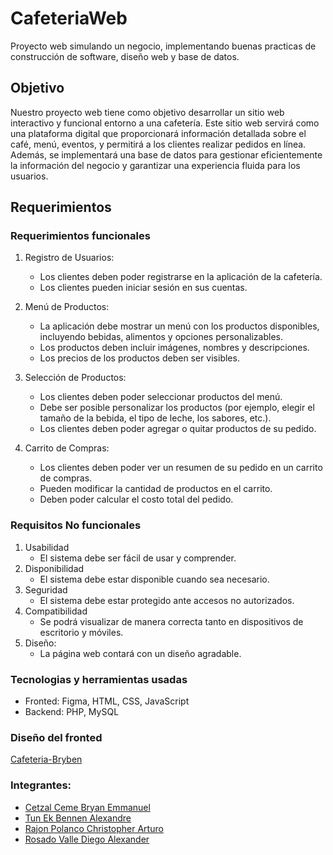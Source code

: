 # CafeteriaWeb
Proyecto web simulando un negocio, implementando buenas practicas de construcción de software, diseño web y base de datos.

## Objetivo  
Nuestro proyecto web tiene como objetivo desarrollar un sitio web interactivo y funcional entorno a una cafetería. Este sitio web servirá como una plataforma digital que proporcionará información detallada sobre el café, menú, eventos, y permitirá a los clientes realizar pedidos en línea. Además, se implementará una base de datos para gestionar eficientemente la información del negocio y garantizar una experiencia fluida para los usuarios.  

## Requerimientos  
### Requerimientos funcionales  
1. Registro de Usuarios:  
    -	Los clientes deben poder registrarse en la aplicación de la cafetería.  
    -	Los clientes pueden iniciar sesión en sus cuentas.
  
2.	Menú de Productos:  
    -	La aplicación debe mostrar un menú con los productos disponibles, incluyendo bebidas, alimentos y opciones personalizables.  
    -	Los productos deben incluir imágenes, nombres y descripciones.  
    -	Los precios de los productos deben ser visibles.  
  
3.	Selección de Productos:  
    -	Los clientes deben poder seleccionar productos del menú.  
    -	Debe ser posible personalizar los productos (por ejemplo, elegir el tamaño de la bebida, el tipo de leche, los sabores, etc.).  
    -	Los clientes deben poder agregar o quitar productos de su pedido.  
  
4.	Carrito de Compras:  
    -	Los clientes deben poder ver un resumen de su pedido en un carrito de compras.  
    -	Pueden modificar la cantidad de productos en el carrito.  
    -	Deben poder calcular el costo total del pedido.

### Requisitos No funcionales  
1.	Usabilidad
    -	El sistema debe ser fácil de usar y comprender.
2.	Disponibilidad
    -	El sistema debe estar disponible cuando sea necesario. 
3.	Seguridad
    -	El sistema debe estar protegido ante accesos no autorizados.
4.	Compatibilidad
    -	Se podrá visualizar de manera correcta tanto en dispositivos de escritorio y móviles.
5.	Diseño:
    -	La página web contará con un diseño agradable.


### Tecnologias y herramientas usadas
- Fronted: Figma, HTML, CSS, JavaScript
- Backend: PHP, MySQL

### Diseño del fronted
[Cafeteria-Bryben](https://www.figma.com/file/9TfKFMGkCFPJihrZy8k6pp/Cafeter%C3%ADa?type=design&node-id=39%3A58&mode=design&t=ocXO2IddxThTE1dX-1)

### Integrantes: 
- [Cetzal Ceme Bryan Emmanuel](https://github.com/BryanCetzal/)
- [Tun Ek Bennen Alexandre](https://github.com/Benn7n/)
- [Rajon Polanco Christopher Arturo](https://github.com/ChrisARP12)
- [Rosado Valle Diego Alexander](https://github.com/rosadod299)
